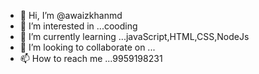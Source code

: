 - 👋 Hi, I’m @awaizkhanmd
- 👀 I’m interested in ...cooding
- 🌱 I’m currently learning ...javaScript,HTML,CSS,NodeJs
- 💞️ I’m looking to collaborate on ...
- 📫 How to reach me ...9959198231

<!---
awaizkhanmd/awaizkhanmd is a ✨ special ✨ repository because its `README.md` (this file) appears on your GitHub profile.
You can click the Preview link to take a look at your changes.
--->
